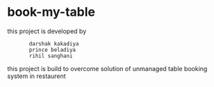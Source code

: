 # book-my-table
this project is developed by

           darshak kakadiya
           prince beladiya
           rihil sanghani


this project is build to overcome solution of unmanaged table booking system in restaurent
